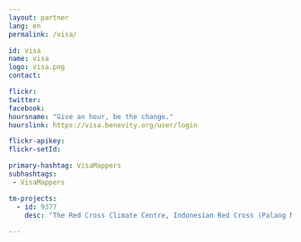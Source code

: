 ```yaml
---
layout: partner
lang: en
permalink: /visa/

id: visa
name: visa
logo: visa.png
contact:

flickr:
twitter:
facebook:
hoursname: "Give an hour, be the change."
hourslink: https://visa.benevity.org/user/login

flickr-apikey:
flickr-setId:

primary-hashtag: VisaMappers
subhashtags:
 - VisaMappers  

tm-projects:
  - id: 9377
    desc: "The Red Cross Climate Centre, Indonesian Red Cross (Palang Merah Indonesia/PMI), IFRC, British Red Cross and Australian Red Cross are implementing a programme where the data contributed will be used by the Red Cross to assist in forecasting future disaster impacts, by knowing in advance what is likely to be impacted and its exposure and vulnerability. The information will help implementation of early action activities to take place before a disaster strikes, contributing to reduce risk, prepare for effective response and ultimately to strengthen community resilience."
    
---
```

